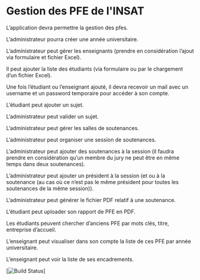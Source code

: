 # Gestion des PFE de l'INSAT

L’application devra permettre la gestion des pfes.

L’administrateur pourra créer une année universitaire.

L’administrateur peut gérer les enseignants (prendre en considération l’ajout via formulaire et fichier Excel).

Il peut ajouter la liste des étudiants (via formulaire ou par le chargement d’un fichier Excel).

Une fois l’étudiant ou l’enseignant ajouté, il devra recevoir un mail avec un username et un password temporaire pour accéder à son compte.

L’étudiant peut ajouter un sujet.

L’administrateur peut valider un sujet.

L’administrateur peut gérer les salles de soutenances.

L’administrateur peut organiser une session de soutenances.

L’administrateur peut ajouter des soutenances à la session (il faudra prendre en considération qu’un membre du jury ne peut être en même temps dans deux soutenances).

L’administrateur peut ajouter un président à la session (et ou à la soutenance (au cas où ce n’est pas le même président pour toutes les soutenances de la même session)).

L’administrateur peut générer le fichier PDF relatif à une soutenance.

L’étudiant peut uploader son rapport de PFE en PDF.

Les étudiants peuvent chercher d’anciens PFE par mots clés, titre, entreprise d’accueil.

L’enseignant peut visualiser dans son compte la liste de ces PFE par année universitaire.

L’enseignant peut voir la liste de ses encadrements.

[![Build Status](http://4474ffdda9cf.ngrok.io/tqibadge?projectid=25214)]
